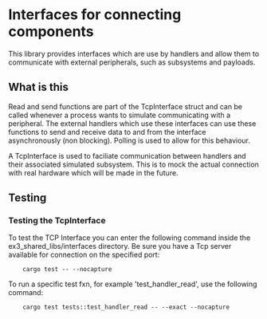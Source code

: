 # Interfaces for connecting components

This library provides interfaces which are use by handlers and allow them to communicate with external peripherals, such as subsystems and payloads.

## What is this

Read and send functions are part of the TcpInterface struct and can be called whenever a process wants to simulate communicating with a peripheral.
The external handlers which use these interfaces can use these functions to send and receive data to and from the interface asynchronously (non blocking).
Polling is used to allow for this behaviour.

A TcpInterface is used to faciliate communication between handlers and their associated simulated subsystem. This is to mock the actual connection with real hardware which will be made in the future.

## Testing

### Testing the TcpInterface

To test the TCP Interface you can enter the following command inside the ex3_shared_libs/interfaces directory. Be sure you have a Tcp server available for connection on the specified port:

```@sh
    cargo test -- --nocapture 
```

To run a specific test fxn, for example 'test_handler_read', use the following command:

```@sh
    cargo test tests::test_handler_read -- --exact --nocapture
```
